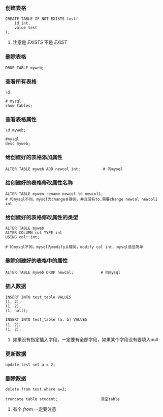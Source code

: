### 创建表格
```
CREATE TABLE IF NOT EXISTS test(
	id int,
	value test
);
```
1. 注意是 _EXISTS_ 不是 _EXIST_ 

### 删除表格
```
DROP TABLE myweb;
```

### 查看所有表格
```
\d;

# mysql
show tables;
```

### 查看表格属性
```
\d myweb;

#mysql
desc myweb;
```

### 给创建好的表格添加属性
```
ALTER TABLE myweb ADD newcol int;          # 同mysql
```

### 给创建好的表格修改属性名称
```
ALTER TABLE mywen rename newcol to newcol1; 
# 和mysql不同，mysql为change关键词，并且没有to,需要change newcol newcol1 int
```

### 给创建好的表格修改属性的类型
```
ALTER TABLE myweb
ALTER COLUMN col TYPE int
USING col::int;

# 和mysql不同，mysql为modify关键词，modify col int, mysql语法简单
```

### 删除创建好的表格中的属性
```
ALTER TABLE myweb DROP newcol;            # 同mysql
```

### 插入数据
```
INSERT INTO test_table VALUES
(1, 2),
(1, 2),
(1, null);

INSERT INTO test_table (a, b) VALUES
(1,	2)，
(1, 2);
```
1. 如果没有指定插入字段，一定要有全部字段，如果某个字段没有要填入null

### 更新数据
```
update test set a = 2;
```

### 删除数据
```
delete from test where a=2;

truncate table student;                   清空table
```
1. 有个 _from_ 一定要注意